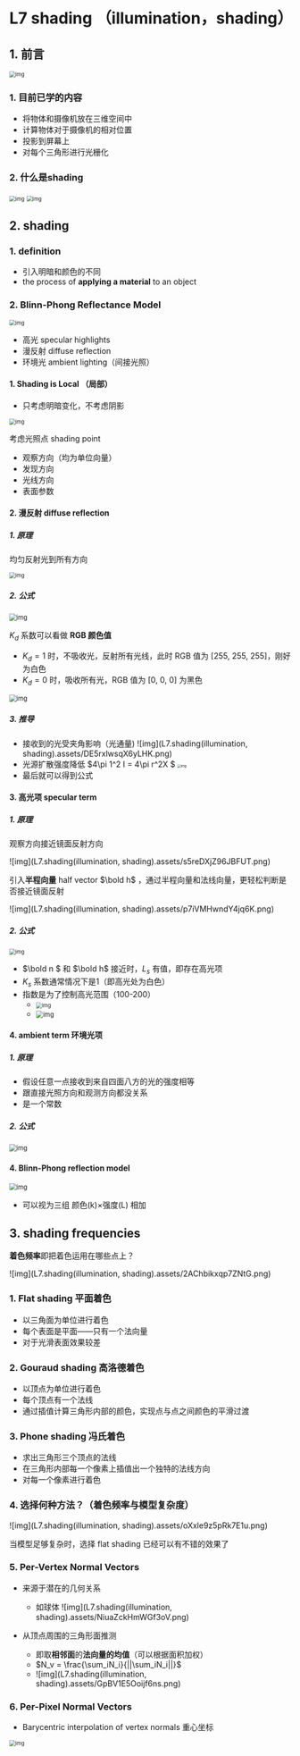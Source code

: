 # L7 shading （illumination，shading）

## 1. 前言

<img src="L7.shading(illumination, shading).assets/96pjdu2ezWShmMX.png" alt="img" style="zoom:67%;" /> 

### 1. 目前已学的内容

- 将物体和摄像机放在三维空间中
- 计算物体对于摄像机的相对位置
- 投影到屏幕上
- 对每个三角形进行光栅化

### 2. 什么是shading

<img src="L7.shading(illumination, shading).assets/59mCSFqJhd7ApHO.png" alt="img" style="zoom:67%;" /> <img src="https://s2.loli.net/2022/06/07/UcKGDpiAZzSh4Jl.png" alt="img" style="zoom:67%;" /> 

## 2. shading

### 1. definition

- 引入明暗和颜色的不同
- the process of **applying a material** to an object

### 2. Blinn-Phong Reflectance Model

<img src="L7.shading(illumination, shading).assets/v91b3TkEzurHtAW.png" alt="img" style="zoom:67%;" /> 

- 高光      specular highlights
- 漫反射  diffuse reflection
- 环境光  ambient lighting（间接光照）

#### 1. Shading is Local  （局部）

- 只考虑明暗变化，不考虑阴影

<img src="L7.shading(illumination, shading).assets/ySRiPFfvJTUCNko.png" alt="img" style="zoom:67%;" />  

考虑光照点 shading point

- 观察方向（均为单位向量）
- 发现方向
- 光线方向
- 表面参数

#### 2. 漫反射 diffuse reflection

##### 1. 原理 

均匀反射光到所有方向

<img src="L7.shading(illumination, shading).assets/OtTAEf74qWHyRPN.png" alt="img" style="zoom:67%;" /> 

##### 2. 公式 

<img src="L7.shading(illumination, shading).assets/GqdmrkxTlWcQAH6.png" alt="img" style="zoom:80%;" /> 

$K_d$ 系数可以看做 **RGB 颜色值** 

- $K_d=1$ 时，不吸收光，反射所有光线，此时 RGB 值为 [255, 255, 255]，刚好为白色
- $K_d=0$ 时，吸收所有光，RGB 值为 [0, 0, 0] 为黑色

<img src="L7.shading(illumination, shading).assets/2jdQunRlIefSsam.png" alt="img" style="zoom:80%;" /> 

##### 3. 推导

- 接收到的光受夹角影响（光通量)  ![img](L7.shading(illumination, shading).assets/DE5rxlwsqX6yLHK.png) 
- 光源扩散强度降低 $4\pi 1^2 I = 4\pi r^2X $   <img src="L7.shading(illumination, shading).assets/6MGgbN4ejABOF2n.png" alt="img" style="zoom:40%;" /> 
- 最后就可以得到公式 



#### 3. 高光项 specular term

##### 1. 原理

观察方向接近镜面反射方向

![img](L7.shading(illumination, shading).assets/s5reDXjZ96JBFUT.png) 

引入**半程向量** half vector $\bold h$ ，通过半程向量和法线向量，更轻松判断是否接近镜面反射

![img](L7.shading(illumination, shading).assets/p7iVMHwndY4jq6K.png) 

##### 2. 公式

<img src="L7.shading(illumination, shading).assets/79iGh8kx6fOBDRj.png" alt="img" style="zoom:67%;" /> 

- $\bold n $ 和 $\bold h$ 接近时，$L_s$ 有值，即存在高光项
- $K_s$ 系数通常情况下是1（即高光处为白色）
- 指数是为了控制高光范围（100-200）
  -  <img src="L7.shading(illumination, shading).assets/x2zkG7KJiWbvtSw.png" alt="img" style="zoom:67%;" /> 
  -  <img src="L7.shading(illumination, shading).assets/ESPoWHwQVmfxMa8.png" alt="img" style="zoom:80%;" /> 

#### 4. ambient term 环境光项

##### 1. 原理

- 假设任意一点接收到来自四面八方的光的强度相等
- 跟直接光照方向和观测方向都没关系
- 是一个常数

##### 2. 公式 

<img src="L7.shading(illumination, shading).assets/lqaiTCG4DNv2JQX.png" alt="img" style="zoom:80%;" /> 

#### 4. Blinn-Phong reflection model

<img src="L7.shading(illumination, shading).assets/FTs5RuGfgHYnZeJ-166434409165417.png" alt="img" style="zoom:80%;" /> 

- 可以视为三组 颜色(k)×强度(L) 相加

## 3. shading frequencies

**着色频率**即把着色运用在哪些点上？

![img](L7.shading(illumination, shading).assets/2AChbikxqp7ZNtG.png) 

### 1. Flat shading 平面着色

- 以三角面为单位进行着色
- 每个表面是平面——只有一个法向量
- 对于光滑表面效果较差

### 2. Gouraud shading 高洛德着色

- 以顶点为单位进行着色
- 每个顶点有一个法线
- 通过插值计算三角形内部的颜色，实现点与点之间颜色的平滑过渡 

### 3. Phone shading 冯氏着色

- 求出三角形三个顶点的法线
- 在三角形内部每一个像素上插值出一个独特的法线方向
- 对每一个像素进行着色



### 4. 选择何种方法？（着色频率与模型复杂度）

![img](L7.shading(illumination, shading).assets/oXxle9z5pRk7E1u.png) 

当模型足够复杂时，选择 flat shading 已经可以有不错的效果了

### 5. Per-Vertex Normal Vectors

- 来源于潜在的几何关系

  - 如球体  ![img](L7.shading(illumination, shading).assets/NiuaZckHmWGf3oV.png) 

- 从顶点周围的三角形面推测

  - 即取**相邻面**的**法向量的均值**（可以根据面积加权）
  - $N_v = \frac{\sum_iN_i}{||\sum_iN_i||}$ 
  - ![img](L7.shading(illumination, shading).assets/GpBV1E5Ooijf6ns.png) 


### 6. Per-Pixel Normal Vectors

- Barycentric interpolation of vertex normals 重心坐标

<img src="L7.shading(illumination, shading).assets/Sk9tFIBUezOYsNT.png" alt="img" style="zoom:67%;" /> 

